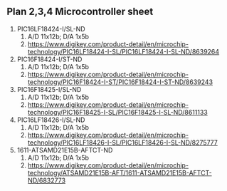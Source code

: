## Plan 2,3,4 Microcontroller sheet
1. PIC16LF18424-I/SL-ND
   1. A/D 11x12b; D/A 1x5b
   2. https://www.digikey.com/product-detail/en/microchip-technology/PIC16LF18424-I-SL/PIC16LF18424-I-SL-ND/8639264
2. PIC16F18424-I/ST-ND
   1. A/D 11x12b; D/A 1x5b
   2. https://www.digikey.com/product-detail/en/microchip-technology/PIC16F18424-I-ST/PIC16F18424-I-ST-ND/8639243
3. PIC16F18425-I/SL-ND
   1. A/D 11x12b; D/A 1x5b
   2. https://www.digikey.com/product-detail/en/microchip-technology/PIC16F18425-I-SL/PIC16F18425-I-SL-ND/8611133
4. PIC16LF18426-I/SL-ND
   1. A/D 11x12b; D/A 1x5b
   2. https://www.digikey.com/product-detail/en/microchip-technology/PIC16LF18426-I-SL/PIC16LF18426-I-SL-ND/8275777
5. 1611-ATSAMD21E15B-AFTCT-ND
   1. A/D 11x12b; D/A 1x5b
   2. https://www.digikey.com/product-detail/en/microchip-technology/ATSAMD21E15B-AFT/1611-ATSAMD21E15B-AFTCT-ND/6832773